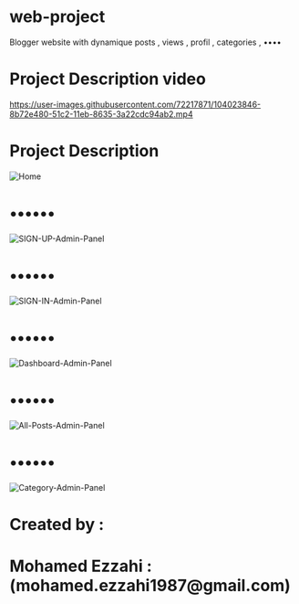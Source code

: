 # web-project
Blogger website with dynamique posts , views , profil , categories , ••••

# Project Description video

https://user-images.githubusercontent.com/72217871/104023846-8b72e480-51c2-11eb-8635-3a22cdc94ab2.mp4

# Project Description
![Home](https://user-images.githubusercontent.com/72217871/104023163-85c8cf00-51c1-11eb-838b-ef6ed76ac6c7.png)

# ••••••
![SIGN-UP-Admin-Panel](https://user-images.githubusercontent.com/72217871/104023374-df30fe00-51c1-11eb-8862-eef9fe2605af.png)
# ••••••
![SIGN-IN-Admin-Panel](https://user-images.githubusercontent.com/72217871/104023418-f1ab3780-51c1-11eb-90b8-a5eb9b11ba4d.png)
# ••••••
![Dashboard-Admin-Panel](https://user-images.githubusercontent.com/72217871/104023451-fe2f9000-51c1-11eb-9e4a-1ea94f0045ad.png)
# ••••••
![All-Posts-Admin-Panel](https://user-images.githubusercontent.com/72217871/104023541-1bfcf500-51c2-11eb-8221-2ac8b95a678e.png)
# ••••••
![Category-Admin-Panel](https://user-images.githubusercontent.com/72217871/104023637-3c2cb400-51c2-11eb-9381-443ba22886b6.png)

# Created by : 

<h1> Mohamed Ezzahi : (mohamed.ezzahi1987@gmail.com) </h1>
